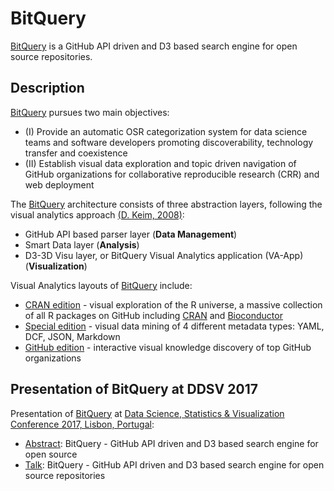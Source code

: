 # BitQuery

[BitQuery](http://bitquery.borke.net/) is a GitHub API driven and D3 based search engine for open source repositories.

## Description
[BitQuery](http://bitquery.borke.net/) pursues two main objectives:

- (I) Provide an automatic OSR categorization system for data science teams and software developers promoting discoverability, technology transfer and coexistence
- (II) Establish visual data exploration and topic driven navigation of GitHub organizations for collaborative reproducible research (CRR) and web deployment

The [BitQuery](http://bitquery.borke.net/) architecture consists of three abstraction layers, following the visual analytics approach [(D. Keim, 2008)](https://link.springer.com/chapter/10.1007%2F978-3-540-70956-5_7):

- GitHub API based parser layer (**Data Management**)
- Smart Data layer (**Analysis**)
- D3-3D Visu layer, or BitQuery Visual Analytics application (VA-App) (**Visualization**)

Visual Analytics layouts of [BitQuery](http://bitquery.borke.net/) include: 
- [CRAN edition](http://bitquery.borke.net/) - visual exploration of the R universe, a massive collection of all R packages on GitHub including [CRAN](https://github.com/cran) and [Bioconductor](https://github.com/Bioconductor)
- [Special edition](http://bitquery.borke.net/dssv/) - visual data mining of 4 different metadata types: YAML, DCF, JSON, Markdown
- [GitHub edition](http://bitquery.borke.net/github/) - interactive visual knowledge discovery of top GitHub organizations

## Presentation of BitQuery at DDSV 2017

Presentation of [BitQuery](http://bitquery.borke.net/) at [Data Science, Statistics & Visualization Conference 2017, Lisbon, Portugal](http://iasc-isi.org/dssv2017/):

- [Abstract](dssv2017_abstract.pdf): BitQuery - GitHub API driven and D3 based search engine for open source 
- [Talk](dssv2017_talk): BitQuery - GitHub API driven and D3 based search engine for open source repositories
